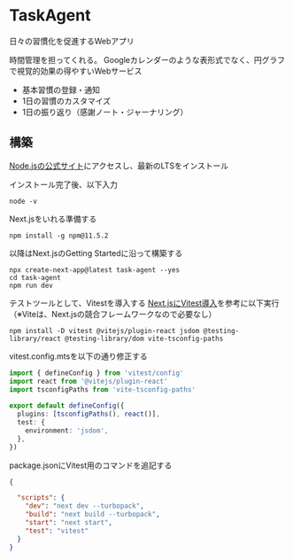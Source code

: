 # TaskAgent
日々の習慣化を促進するWebアプリ

時間管理を担ってくれる。
Googleカレンダーのような表形式でなく、円グラフで視覚的効果の得やすいWebサービス

- 基本習慣の登録・通知
- 1日の習慣のカスタマイズ
- 1日の振り返り（感謝ノート・ジャーナリング）


## 構築

[Node.jsの公式サイト](https://nodejs.org/ja/download "Nodejs.org")にアクセスし、最新のLTSをインストール

インストール完了後、以下入力

    node -v

Next.jsをいれる準備する

    npm install -g npm@11.5.2

以降はNext.jsのGetting Startedに沿って構築する

    npx create-next-app@latest task-agent --yes
    cd task-agent
    npm run dev

テストツールとして、Vitestを導入する
 [Next.jsにVitest導入](https://nextjs.org/docs/app/guides/testing/vitest "How to set up Vitest with Next.js")を参考に以下実行
（※Viteは、Next.jsの競合フレームワークなので必要なし）

    npm install -D vitest @vitejs/plugin-react jsdom @testing-library/react @testing-library/dom vite-tsconfig-paths

vitest.config.mtsを以下の通り修正する

```TypeScript:vitest.config.mts
import { defineConfig } from 'vitest/config'
import react from '@vitejs/plugin-react'
import tsconfigPaths from 'vite-tsconfig-paths'
 
export default defineConfig({
  plugins: [tsconfigPaths(), react()],
  test: {
    environment: 'jsdom',
  },
})
```

package.jsonにVitest用のコマンドを追記する

```JSON:package.json
{

  "scripts": {
    "dev": "next dev --turbopack",
    "build": "next build --turbopack",
    "start": "next start",
    "test": "vitest"
  }
}
```

